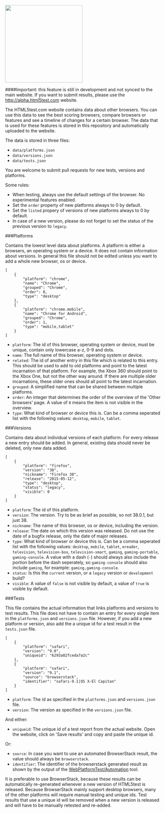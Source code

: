 <img src="https://html5te.st/assets/html5test.svg" width="250">

####Important: this feature is still in development and not synced to the main website. If you want to submit results, please use the http://alpha.html5test.com website.

The HTML5test.com website contains data about other browsers. You can use this data to see the best scoring browsers,
compare browsers or features and see a timeline of changes for a certain browser. The data that is used for these
features is stored in this repository and automatically uploaded to the website.

The data is stored in three files:

- `data/platforms.json`
- `data/versions.json`
- `data/tests.json`

You are welcome to submit pull requests for new tests, versions and platforms.

Some rules:
- When testing, always use the default settings of the browser. No experimental features enabled.
- Set the `order` property of new platforms always to 0 by default.
- Set the `listed` propery of versions of new platforms always to 0 by default.
- In case of a new version, please do not forget to set the status of the previous version to `legacy`.


###Platforms

Contains the lowest level data about platforms. A platform is either a browsers, an operating system or a device.
It does not contain information about versions.
In general this file should not be edited unless you want to add a whole new browser, os or device.

````
[
    {
        "platform": "chrome",
        "name": "Chrome",
        "grouped": "Chrome",
        "order": 8,
        "type": "desktop"
    },
    {
        "platform": "chrome.mobile",
        "name": "Chrome for Android",
        "grouped": "Chrome",
        "order": 1,
        "type": "mobile,tablet"
    }
]
````

- `platform`: The id of this browser, operating system or device, must be unique, contain only lowercase a-z, 0-9 and dots.
- `name`: The full name of this browser, operating system or device.
- `related`: The id of another entry in this file which is related to this entry. This should be used to add to old platforms and point to the latest incarnation of that platform. For example, the Xbox 360 should point to the Xbox One, but not the other way around. If there are multiple older incarnations, these older ones should all point to the latest incarnation.
- `grouped`: A simplified name that can be shared between multiple platforms.
- `order`: An integer that determines the order of the overview of the 'Other browsers' page. A value of `0` means the item is not visible in the overview.
- `type`: What kind of browser or device this is. Can be a comma seperated list with the following values: `desktop`, `mobile`, `tablet`.


###Versions

Contains data about individual versions of each platform. For every release a new entry should be added. In general,
existing data should never be deleted, only new data added.


````
[
    {
        "platform": "firefox",
        "version": "38",
        "nickname": "Firefox 38",
        "release": "2015-05-12",
        "type": "desktop",
        "status": "legacy",
        "visible": 0
    }
]
````

- `platform`: The id of this platform.
- `version`: The version. Try to be as brief as possible, so not 38.0.1, but just 38.
- `nickname`: The name of this browser, os or device, including the version.
- `release`: The date on which this version was released. Do not use the date of a bugfix release, only the date of major releases.
- `type`: What kind of browser or device this is. Can be a comma seperated list with the following values: `desktop`, `mobile`, `tablet`, `ereader`, `television`, `television-box`, `television-smart`, `gaming`, `gaming-portable`, `gaming-console`. A value with a dash (`-`) should always also include the portion before the dash seperately, so `gaming-console` should also include `gaming`, for example: `gaming,gaming-console`.
- `status`: Is this the `current` version, or a `legacy` version or `development` build?
- `visible`: A value of `false` is not visible by default, a value of `true` is visible by default.


###Tests

This file contains the actual information that links platforms and versions to test results. This file does not have to contain an
entry for every single item in the `platforms.json` and `versions.json` file. However, if you add a new platform or version, also add the
a unique id for a test result in the `tests.json` file.

````
[
    {
        "platform": "safari",
        "version": "9.0",
        "uniqueid": "6293a82fceda7a2c"
    },
    {
        "platform": "safari",
        "version": "9.1",
        "source": "browserstack",
        "identifier": "safari-9.1|OS X-El Capitan"
    }
]
````

- `platform`: The id as specified in the `platforms.json` and `versions.json` file.
- `version`: The version as specified in the `versions.json` file.

And either:
- `uniqueid`: The unique id of a test report from the actual website. Open the website, click on 'Save results' and copy and paste the unique id.

Or:
- `source`: In case you want to use an automated BrowserStack result, the value should always be `browserstack`.
- `identifier`: The identifier of the browserstack generated result as shown by the output of the [WebPlatformTest/Automation](https://github.com/WebPlatformTest/Automation) tool.

It is preferable to use BrowserStack, because these results can be automatically re-generated whenever a new version of HTML5test is released.
Because BrowserStack mainly support desktop browsers, many of the other platforms will require manual testing and unique ids.
Test results that use a unique id will be removed when a new version is released and will have to be manually retested and re-added.
